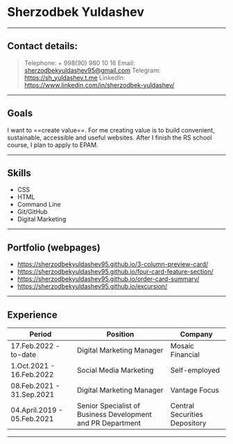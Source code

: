 # Sherzodbek Yuldashev
- - -
## Contact details:
> Telephone: + 998(90) 980 10 16 
Email: sherzodbekyuldashev95@gmail.com 
Telegram: <https://sh_yuldashev.t.me>
LinkedIn: https://www.linkedin.com/in/sherzodbek-yuldashev/
- - -

## Goals
I want to ==create value==. For me creating value is to build convenient, sustainable, accessible and useful websites. 
After I finish the RS school course, I plan to apply to EPAM.

---

## Skills
* CSS 
* HTML
* Command Line
* Git/GitHub
* Digital Marketing

---

## Portfolio (webpages)
* https://sherzodbekyuldashev95.github.io/3-column-preview-card/
* https://sherzodbekyuldashev95.github.io/four-card-feature-section/
* https://sherzodbekyuldashev95.github.io/order-card-summary/
* https://sherzodbekyuldashev95.github.io/excursion/

---

## Experience

| Period | Position | Company |
| ------------ | ------------ | -------- |
| 17.Feb.2022 - to-date | Digital Marketing Manager | Mosaic Financial |
| 1.Oct.2021 - 16.Feb.2022| Social Media Marketing | Self-employed |
| 08.Feb.2021 - 31.Sep.2021 | Digital Marketing Manager | Vantage Focus |
| 04.April.2019 - 05.Feb.2021 | Senior Specialist of Business Development and PR Department| Central Securities Depository |

---